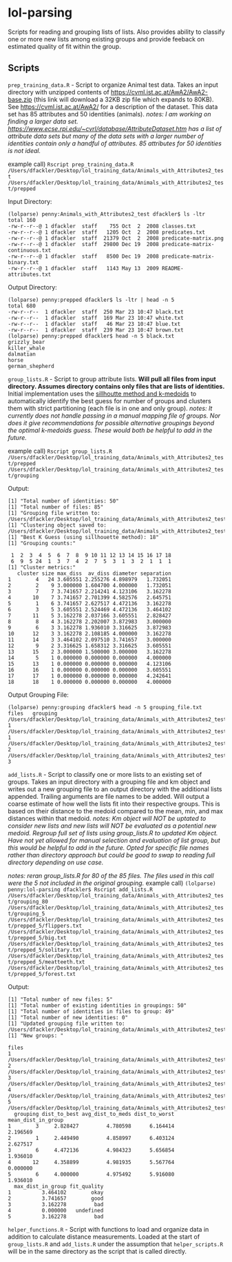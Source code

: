 # lol-parsing
Scripts for reading and grouping lists of lists. Also provides ability to classify one or more new lists among existing groups and provide feeback on estimated quality of fit within the group.

## Scripts
`prep_training_data.R` - Script to organize Animal test data. Takes an input directory with unzipped contents of https://cvml.ist.ac.at/AwA2/AwA2-base.zip (this link will download a 32KB zip file which expands to 80KB). See https://cvml.ist.ac.at/AwA2/ for a description of the dataset. This data set has 85 attributes and 50 identities (animals).
*notes: I am working on finding a larger data set. https://www.ecse.rpi.edu/~cvrl/database/AttributeDataset.htm has a list of attribute data sets but many of the data sets with a larger number of identities contain only a handful of attributes. 85 attributes for 50 identities is not ideal.*

example call) `Rscript prep_training_data.R /Users/dfackler/Desktop/lol_training_data/Animals_with_Attributes2_test /Users/dfackler/Desktop/lol_training_data/Animals_with_Attributes2_test/prepped` 

Input Directory:
```
(lolparse) penny:Animals_with_Attributes2_test dfackler$ ls -ltr
total 160
-rw-r--r--@ 1 dfackler  staff    755 Oct  2  2008 classes.txt
-rw-r--r--@ 1 dfackler  staff   1205 Oct  2  2008 predicates.txt
-rw-r--r--@ 1 dfackler  staff  21379 Oct  2  2008 predicate-matrix.png
-rw-r--r--@ 1 dfackler  staff  29800 Dec 19  2008 predicate-matrix-continuous.txt
-rw-r--r--@ 1 dfackler  staff   8500 Dec 19  2008 predicate-matrix-binary.txt
-rw-r--r--@ 1 dfackler  staff   1143 May 13  2009 README-attributes.txt
```

Output Directory:
```
(lolparse) penny:prepped dfackler$ ls -ltr | head -n 5
total 680
-rw-r--r--  1 dfackler  staff  250 Mar 23 10:47 black.txt
-rw-r--r--  1 dfackler  staff  169 Mar 23 10:47 white.txt
-rw-r--r--  1 dfackler  staff   46 Mar 23 10:47 blue.txt
-rw-r--r--  1 dfackler  staff  239 Mar 23 10:47 brown.txt
(lolparse) penny:prepped dfackler$ head -n 5 black.txt
grizzly_bear
killer_whale
dalmatian
horse
german_shepherd
```

`group_lists.R` - Script to group attribute lists. **Will pull all files from input directory. Assumes directory contains only files that are lists of identities.** Initial implementation uses the [sillhoutte method and k-medoids](https://en.wikipedia.org/wiki/K-medoids) to automatically identify the best guess for number of groups and clusters them with strict partitioning (each file is in one and only group). 
*notes: It currently does not handle passing in a manual mapping file of groups. Nor does it give recommendations for possible alternative groupings beyond the optimal k-medoids guess. These would both be helpful to add in the future.*

example call) `Rscript group_lists.R /Users/dfackler/Desktop/lol_training_data/Animals_with_Attributes2_test/prepped /Users/dfackler/Desktop/lol_training_data/Animals_with_Attributes2_test/grouping`

Output:
```
[1] "Total number of identities: 50"
[1] "Total number of files: 85"
[1] "Grouping file written to: /Users/dfackler/Desktop/lol_training_data/Animals_with_Attributes2_test/grouping/grouping_file.txt"
[1] "Clustering object saved to: /Users/dfackler/Desktop/lol_training_data/Animals_with_Attributes2_test/grouping/km.RData"
[1] "Best K Guess (using sillhouette method): 18"
[1] "Grouping counts:"

 1  2  3  4  5  6  7  8  9 10 11 12 13 14 15 16 17 18 
 6  9  5 24  1  3  7  4  2  7  5  3  1  3  2  1  1  1 
[1] "Cluster metrics:"
   cluster size max_diss  av_diss diameter separation
1        4   24 3.605551 2.255276 4.898979   1.732051
2        2    9 3.000000 1.604700 4.000000   1.732051
3        7    7 3.741657 2.214241 4.123106   3.162278
4       10    7 3.741657 2.701399 4.582576   2.645751
5        1    6 3.741657 2.627517 4.472136   3.162278
6        3    5 3.605551 2.524469 4.472136   3.464102
7       11    5 3.162278 2.037166 3.605551   2.828427
8        8    4 3.162278 2.202007 3.872983   3.000000
9        6    3 3.162278 1.936010 3.316625   3.872983
10      12    3 3.162278 2.108185 4.000000   3.162278
11      14    3 3.464102 2.097510 3.741657   3.000000
12       9    2 3.316625 1.658312 3.316625   3.605551
13      15    2 3.000000 1.500000 3.000000   3.162278
14       5    1 0.000000 0.000000 0.000000   4.000000
15      13    1 0.000000 0.000000 0.000000   4.123106
16      16    1 0.000000 0.000000 0.000000   3.605551
17      17    1 0.000000 0.000000 0.000000   4.242641
18      18    1 0.000000 0.000000 0.000000   4.000000
```

Output Grouping File:
```
(lolparse) penny:grouping dfackler$ head -n 5 grouping_file.txt 
files	grouping
/Users/dfackler/Desktop/lol_training_data/Animals_with_Attributes2_test/prepped/active.txt	1
/Users/dfackler/Desktop/lol_training_data/Animals_with_Attributes2_test/prepped/agility.txt	1
/Users/dfackler/Desktop/lol_training_data/Animals_with_Attributes2_test/prepped/arctic.txt	2
/Users/dfackler/Desktop/lol_training_data/Animals_with_Attributes2_test/prepped/big.txt	3
```

`add_lists.R` - Script to classify one or more lists to an existing set of groups. Takes an input directory with a grouping file and km object and writes out a new grouping file to an output directory with the additional lists appended. Trailing arguments are file names to be added. Will output a coarse estimate of how well the lists fit into their respective groups. This is based on their distance to the medoid compared to the mean, min, and max distances within that medoid.
*notes: Km object will NOT be uptated to consider new lists and new lists will NOT be evaluated as a potential new medoid. Regroup full set of lists using group_lists.R to updated Km object. Have not yet allowed for manual selection and evaluation of list group, but this would be helpful to add in the future. Opted for specific file names rather than directory approach but could be good to swap to reading full directory depending on use case.*

*notes: reran group_lists.R for 80 of the 85 files. The files used in this call were the 5 not included in the original grouping.*
example call) `(lolparse) penny:lol-parsing dfackler$ Rscript add_lists.R /Users/dfackler/Desktop/lol_training_data/Animals_with_Attributes2_test/grouping_80 /Users/dfackler/Desktop/lol_training_data/Animals_with_Attributes2_test/grouping_5 /Users/dfackler/Desktop/lol_training_data/Animals_with_Attributes2_test/prepped_5/flippers.txt /Users/dfackler/Desktop/lol_training_data/Animals_with_Attributes2_test/prepped_5/big.txt /Users/dfackler/Desktop/lol_training_data/Animals_with_Attributes2_test/prepped_5/solitary.txt /Users/dfackler/Desktop/lol_training_data/Animals_with_Attributes2_test/prepped_5/meatteeth.txt /Users/dfackler/Desktop/lol_training_data/Animals_with_Attributes2_test/prepped_5/forest.txt`

Output: 
```
[1] "Total number of new files: 5"
[1] "Total number of existing identities in groupings: 50"
[1] "Total number of identities in files to group: 49"
[1] "Total number of new identities: 0"
[1] "Updated grouping file written to: /Users/dfackler/Desktop/lol_training_data/Animals_with_Attributes2_test/grouping_5/grouping_file.txt"
[1] "New groups: "
                                                                                            files
1  /Users/dfackler/Desktop/lol_training_data/Animals_with_Attributes2_test/prepped_5/flippers.txt
2       /Users/dfackler/Desktop/lol_training_data/Animals_with_Attributes2_test/prepped_5/big.txt
3  /Users/dfackler/Desktop/lol_training_data/Animals_with_Attributes2_test/prepped_5/solitary.txt
4 /Users/dfackler/Desktop/lol_training_data/Animals_with_Attributes2_test/prepped_5/meatteeth.txt
5    /Users/dfackler/Desktop/lol_training_data/Animals_with_Attributes2_test/prepped_5/forest.txt
  grouping dist_to_best avg_dist_to_meds dist_to_worst mean_dist_in_group
1        3     2.828427         4.780598      6.164414           2.196569
2        1     2.449490         4.858997      6.403124           2.627517
3        6     4.472136         4.984323      5.656854           1.936010
4       12     4.358899         4.981935      5.567764           0.000000
5        6     4.000000         4.975492      5.916080           1.936010
  max_dist_in_group fit_quality
1          3.464102        okay
2          3.741657        good
3          3.162278         bad
4          0.000000   undefined
5          3.162278         bad
```

`helper_functions.R` - Script with functions to load and organize data in addition to calculate distance measurements. Loaded at the start of `group_lists.R` and `add_lists.R` under the assumption that `helper_scripts.R` will be in the same directory as the script that is called directly.
